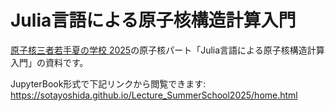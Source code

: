 # Julia言語による原子核構造計算入門

[原子核三者若手夏の学校 2025](https://www2.yukawa.kyoto-u.ac.jp/~sansha.wakate/school2025/index.html)の原子核パート「Julia言語による原子核構造計算入門」の資料です。

JupyterBook形式で下記リンクから閲覧できます:  
https://sotayoshida.github.io/Lecture_SummerSchool2025/home.html